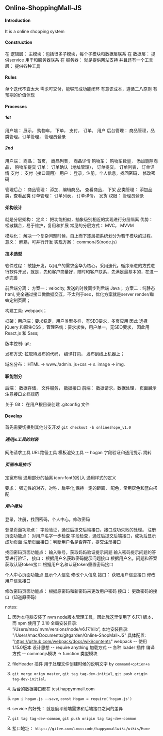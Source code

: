 ## Online-ShoppingMall-JS

#### Introduction

It is a online shopping system

#### Construction

在 逻辑层： 
  主模块：包括很多子模块，每个子模块和数据层联系
在 数据层：
  提供service 用于和服务器联系
在 服务器：
  就是提供网站支持
并且还有一个工具层：
  提供各种工具

#### Rules

单个迭代不宜太大
需求可交付，能够形成功能闭环
有意识成本，遵循二八原则
有预期的价值体现

#### Processes

##### 1st

用户端： 展示， 购物车， 下单， 支付， 订单， 用户
后台管理： 商品管理，品类管理，订单管理， 管理员登录

##### 2nd

用户端：
商品： 首页， 商品列表， 商品详情
购物车： 购物车数量， 添加删除商品， 购物车提交
订单： 订单确认（地址管理）， 订单提交， 订单列表， 订单详情
支付： 支付（接口调用）
用户： 登录，注册，个人信息，找回密码， 修改密码

管理后台：
商品管理： 添加、编辑商品， 查看商品， 下架
品类管理： 添加品类，查看品类
订单管理： 订单列表， 订单详情， 发货
权限： 管理员登录

#### 架构设计

就是分层架构：
定义： 把功能相似，抽象级别相近的实现进行分层隔离
优势： 松散耦合，易于维护，复用和扩展
常见的分层方式： MVC， MVVM

模块化：
解决一个复杂问题时候，自上而下逐层把系统划分为若干模块的过程。
意义： 解耦，可并行开发
实现方案： commonJS(node.js)

#### 技术选型

软件过程： 敏捷开发，以用户的需求金华为核心，采用迭代，循序渐进的方式进行软件开发，就是，先和客户商量好，随时和客户联系，先满足最基本的，在进一步完善

前后端分离： 方案一：velocity, 发送的时候同步到后端 Java； 方案二：纯静态html, 完全通过接口做数据交互，不太利于seo，优化方案就是server render/蜘蛛定制页面；

构建工具: webpack；

框架：用户端：要求稳定，用户类型多样，有SEO要求，多页应用 因此 选择jQuery 和原生CSS； 管理系统：要求求快，用户单一，无SEO要求， 因此用 React.js 和 Sass;

版本控制: git;

发布方式: 拉取待发布的代码， 编译打包， 发布到线上机器上；

域名分布： HTML -> www./admin. js+css -> s. image -> img.

#### 职能划分

后端：
数据存储， 文件服务， 数据接口
前端：
数据请求，数据处理， 页面展示
注意接口文档规范

关于 Git：
在用户根目录创建 .gitconfig 文件

#### Develop

首先需要切换到其他分支开发 `git checkout -b onlineshope_v1.0` 

##### 通用js工具的封装
网络请求工具
URL路径工具
模板渲染工具 -- hogan
字段验证和通用提示
跳转

##### 页面布局技巧
定宽布局
通用部分的抽离
icon-font的引入
通用样式的定义

要求： 强迫性的对齐，对称，扁平化,保持一定的距离， 配色，常用灰色和蓝白搭配

##### 用户模块
登录，注册，找回密码，个人中心，修改密码

登录页面功能点：
字段验证，通过后提交后端接口，接口成功失败的处理。
注册页面功能点：
对用户名字一步检查
字段检查，通过后提交后端接口，成功后显示成功页面
注册页面接口：判断用户名是否存在，提交注册接口

找回密码页面功能点：
输入账号，获取妈妈验证提示问题
输入密码提示问题的答案进行验证，
接口：
根据用户名获取密码提示问题接口
根据用户名，问题和答案获取认证token接口
根据用户名和认证token重置密码接口

个人中心页面功能点
显示个人信息
修改个人信息
接口：
获取用户信息接口
修改用户信息接口

修改密码页面功能点：
根据原密码和新密码来更改用户密码
接口：
更改密码的接口（知道原密码）


notes:
1. 因为本电脑安装了 nvm node版本管理工具，因此我这里使用了 6.17.1 版本，而 npm 使用了 3.10 全局安装目录: “/Users/mac/.nvm/versions/node/v6.17.1/lib”, 本地安装目录: "/Users/mac/Documents/gitgarden/Online-ShopMall-JS"
具体配置: "https://github.com/webpack/docs/wiki/contents"
webpack -- 使用 1.15.0版本
设计思想 -- require anything
加载方式 -- 各种 loader 插件
编译方式 -- commonjs模块 -> function 类型模块

2. fileHeader 插件 用于处理文件创建时候的说明文字 by `command+option+a`

3. `git merge orign master`, `git tag tag-dev-initial`, `git push origin tag-dev-initial`.
4. 后台的数据接口都在 test.happymmall.com
5. `npm i hogan.js --save`, `const Hogan = require('hogan.js')`
6. service 的好处： 就是磨平前端需求和后端接口之间的差异
7. `git tag tag-dev-common`, `git push origin tag tag-dev-common`
8. 接口地址： `https://gitee.com/imooccode/happymmallwiki/wikis/Home`


















